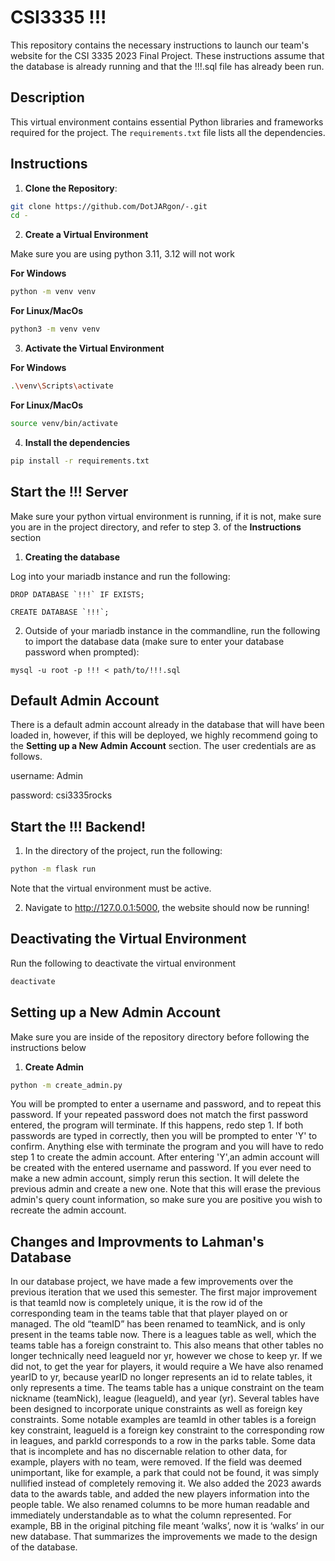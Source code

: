 # CSI3335 !!!

This repository contains the necessary instructions to launch our team's website for the CSI 3335 2023 Final Project.
These instructions assume that the database is already running and that the !!!.sql file has already been run.

## Description

This virtual environment contains essential Python libraries and frameworks required for the project. The `requirements.txt` file lists all the dependencies.

## Instructions


1. **Clone the Repository**:

```bash
git clone https://github.com/DotJARgon/-.git
cd -
```

2. **Create a Virtual Environment**

Make sure you are using python 3.11, 3.12 will not work

**For Windows**
```bash
python -m venv venv
```
**For Linux/MacOs**
```bash
python3 -m venv venv

```
3. **Activate the Virtual Environment**

**For Windows**
```bash
.\venv\Scripts\activate
```
**For Linux/MacOs**
```bash
source venv/bin/activate
```

4. **Install the dependencies**
```bash
pip install -r requirements.txt
```

## Start the !!! Server

Make sure your python virtual environment is running, if it is not, make sure you are in
the project directory, and refer to step 3. of the **Instructions** section
1. **Creating the database**

Log into your mariadb instance and run the following:
```mysql
DROP DATABASE `!!!` IF EXISTS;
```
```mysql
CREATE DATABASE `!!!`;
```
2. Outside of your mariadb instance in the commandline, run the following to import
the database data (make sure to enter your database password when prompted):
```commandline
mysql -u root -p !!! < path/to/!!!.sql
```
## Default Admin Account

There is a default admin account already in the database that will have been loaded
in, however, if this will be deployed, we highly recommend going to the **Setting up a New Admin Account**
section. The user credentials are as follows.

username: Admin

password: csi3335rocks

## Start the !!! Backend!

1. In the directory of the project, run the following:
```bash
python -m flask run
```
Note that the virtual environment must be active.

2. Navigate to http://127.0.0.1:5000, the website should now be running!

## Deactivating the Virtual Environment

Run the following to deactivate the virtual environment

```bash
deactivate
```

## Setting up a New Admin Account
Make sure you are inside of the repository directory before following the instructions
below
1. **Create Admin**
```bash
python -m create_admin.py
```
You will be prompted to enter a username and password, and to repeat this password.
If your repeated password does not match the first password entered, the program will
terminate. If this happens, redo step 1. If both passwords are typed in
correctly, then you will be prompted to enter 'Y' to confirm. Anything else with 
terminate the program and you will have to redo step 1 to create the admin account. 
After entering 'Y',an admin account will be created with the entered username and password.
If you ever need to make a new admin account, simply rerun this section. It will delete
the previous admin and create a new one. Note that this will erase the previous admin's
query count information, so make sure you are positive you wish to recreate the admin
account. 

## Changes and Improvments to Lahman's Database

In our database project, we have made a few improvements over the previous iteration that we used this semester. The first major improvement is that teamId now is completely unique, it is the row id of the corresponding team in the teams table that that player played on or managed. The old “teamID” has been renamed to teamNick, and is only present in the teams table now. There is a leagues table as well, which the teams table has a foreign constraint to. This also means that other tables no longer technically need leagueId nor yr, however we chose to keep yr. If we did not, to get the year for players, it would require a  We have also renamed yearID to yr, because yearID no longer represents an id to relate tables, it only represents a time. The teams table has a unique constraint on the team nickname (teamNick), league (leagueId), and year (yr). Several tables have been designed to incorporate unique constraints as well as foreign key constraints. Some notable examples are teamId in other tables is a foreign key constraint, leagueId is a foreign key constraint to the corresponding row in leagues, and parkId corresponds to a row in the parks table. Some data that is incomplete and has no discernable relation to other data, for example, players with no team, were removed. If the field was deemed unimportant, like for example, a park that could not be found, it was simply nullified instead of completely removing it. We also added the 2023 awards data to the awards table, and added the new players information into the people table. We also renamed columns to be more human readable and immediately understandable as to what the column represented. For example, BB in the original pitching file meant ‘walks’, now it is ‘walks’ in our new database. That summarizes the improvements we made to the design of the database.

